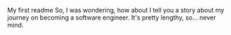 My first readme
So, I was wondering, how about I tell you a story about my journey on becoming a software engineer.
It's pretty lengthy, so... never mind.
